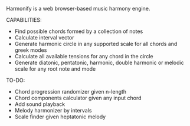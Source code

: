Harmonify is a web browser-based music harmony engine.

CAPABILITIES: 
- Find possible chords formed by a collection of notes
- Calculate interval vector
- Generate harmonic circle in any supported scale for all chords and greek modes
- Calculate all available tensions for any chord in the circle
- Generate diatonic, pentatonic, harmonic, double harmonic or melodic scale for any root note and mode

TO-DO:
- Chord progression randomizer given n-length
- Chord components calculator given any input chord
- Add sound playback
- Melody harmonizer by intervals
- Scale finder given heptatonic melody
